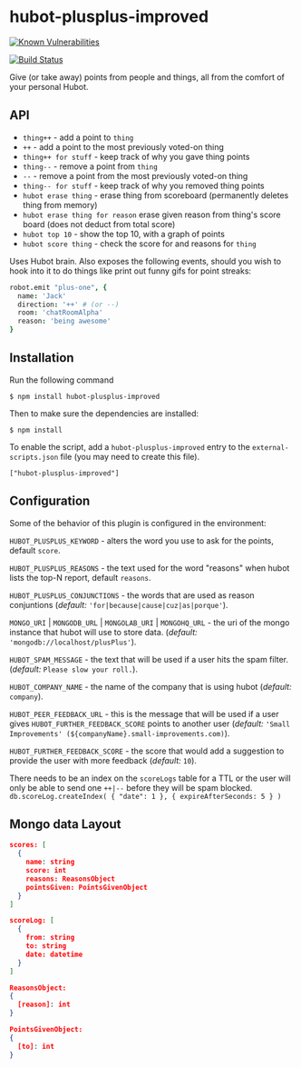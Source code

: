 hubot-plusplus-improved
==============

[![Known Vulnerabilities](https://snyk.io//test/github/Mutmatt/hubot-plusplus-improved/badge.svg?targetFile=package.json)](https://snyk.io//test/github/Mutmatt/hubot-plusplus-improved?targetFile=package.json)

[![Build Status](https://travis-ci.org/MutMatt/hubot-plusplus-improved.png?branch=master)](https://travis-ci.org/MutMatt/hubot-plusplus-improved)

Give (or take away) points from people and things, all from the comfort of your
personal Hubot.

API
---

* `thing++` - add a point to `thing`
* `++` - add a point to the most previously voted-on thing
* `thing++ for stuff` - keep track of why you gave thing points
* `thing--` - remove a point from `thing`
* `--` - remove a point from the most previously voted-on thing
* `thing-- for stuff` - keep track of why you removed thing points
* `hubot erase thing` - erase thing from scoreboard (permanently deletes thing from memory)
* `hubot erase thing for reason` erase given reason from thing's score board (does not deduct from total score)
* `hubot top 10` - show the top 10, with a graph of points
* `hubot score thing` - check the score for and reasons for `thing`

Uses Hubot brain. Also exposes the following events, should you wish to hook
into it to do things like print out funny gifs for point streaks:

```coffeescript
robot.emit "plus-one", {
  name: 'Jack'
  direction: '++' # (or --)
  room: 'chatRoomAlpha'
  reason: 'being awesome'
}
```

## Installation

Run the following command 

    $ npm install hubot-plusplus-improved

Then to make sure the dependencies are installed:

    $ npm install

To enable the script, add a `hubot-plusplus-improved` entry to the `external-scripts.json`
file (you may need to create this file).

    ["hubot-plusplus-improved"]

## Configuration

Some of the behavior of this plugin is configured in the environment:

`HUBOT_PLUSPLUS_KEYWORD` - alters the word you use to ask for the points, default `score`.

`HUBOT_PLUSPLUS_REASONS` - the text used for the word "reasons" when hubot lists the top-N report, default `reasons`.

`HUBOT_PLUSPLUS_CONJUNCTIONS` - the words that are used as reason conjuntions (*default:* `'for|because|cause|cuz|as|porque'`).

`MONGO_URI` | `MONGODB_URL` | `MONGOLAB_URI` | `MONGOHQ_URL` - the uri of the mongo instance that hubot will use to store data. (*default:* `'mongodb://localhost/plusPlus'`).

`HUBOT_SPAM_MESSAGE` - the text that will be used if a user hits the spam filter. (*default:* `Please slow your roll.`).

`HUBOT_COMPANY_NAME` - the name of the company that is using hubot (*default:* `company`).

`HUBOT_PEER_FEEDBACK_URL` - this is the message that will be used if a user gives `HUBOT_FURTHER_FEEDBACK_SCORE` points to another user (*default:* `'Small Improvements' (${companyName}.small-improvements.com)`).

`HUBOT_FURTHER_FEEDBACK_SCORE` - the score that would add a suggestion to provide the user with more feedback (*default:* `10`).

There needs to be an index on the `scoreLogs` table for a TTL or the user will only be able to send one `++|--` before they will be spam blocked. 
`db.scoreLog.createIndex( { "date": 1 }, { expireAfterSeconds: 5 } )`

## Mongo data Layout
```json
scores: [
  {
    name: string
    score: int
    reasons: ReasonsObject
    pointsGiven: PointsGivenObject
  }
]

scoreLog: [
  {
    from: string
    to: string
    date: datetime
  }
]

ReasonsObject:
{
  [reason]: int
}

PointsGivenObject:
{
  [to]: int
}
```
